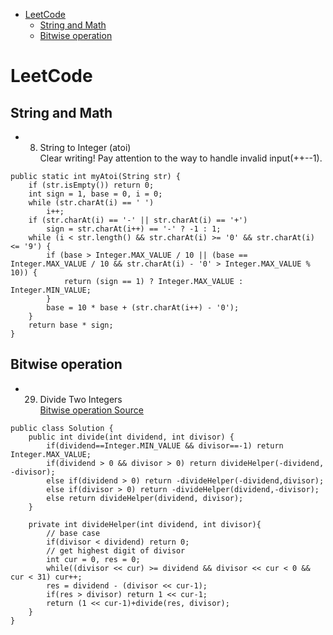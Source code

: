 - [LeetCode](#leetcode)
  - [String and Math](#string-and-math)
  - [Bitwise operation](#bitwise-operation)
# LeetCode

## String and Math
- 8. String to Integer (atoi)  
Clear writing! Pay attention to the way to handle invalid input(++--1).
```
public static int myAtoi(String str) {
    if (str.isEmpty()) return 0;
    int sign = 1, base = 0, i = 0;
    while (str.charAt(i) == ' ')
        i++;
    if (str.charAt(i) == '-' || str.charAt(i) == '+')
        sign = str.charAt(i++) == '-' ? -1 : 1;
    while (i < str.length() && str.charAt(i) >= '0' && str.charAt(i) <= '9') {
        if (base > Integer.MAX_VALUE / 10 || (base == Integer.MAX_VALUE / 10 && str.charAt(i) - '0' > Integer.MAX_VALUE % 10)) {
            return (sign == 1) ? Integer.MAX_VALUE : Integer.MIN_VALUE;
        }
        base = 10 * base + (str.charAt(i++) - '0');
    }
    return base * sign;
}
```

## Bitwise operation
- 29. Divide Two Integers  
[Bitwise operation Source](https://blog.csdn.net/xiaochunyong/article/details/7748713)
```
public class Solution {
    public int divide(int dividend, int divisor) {
		if(dividend==Integer.MIN_VALUE && divisor==-1) return Integer.MAX_VALUE;
        if(dividend > 0 && divisor > 0) return divideHelper(-dividend, -divisor);
        else if(dividend > 0) return -divideHelper(-dividend,divisor);
        else if(divisor > 0) return -divideHelper(dividend,-divisor);
        else return divideHelper(dividend, divisor);
    }
    
    private int divideHelper(int dividend, int divisor){
        // base case
        if(divisor < dividend) return 0;
        // get highest digit of divisor
        int cur = 0, res = 0;
        while((divisor << cur) >= dividend && divisor << cur < 0 && cur < 31) cur++;
        res = dividend - (divisor << cur-1);
        if(res > divisor) return 1 << cur-1;
        return (1 << cur-1)+divide(res, divisor);
    }
}
```